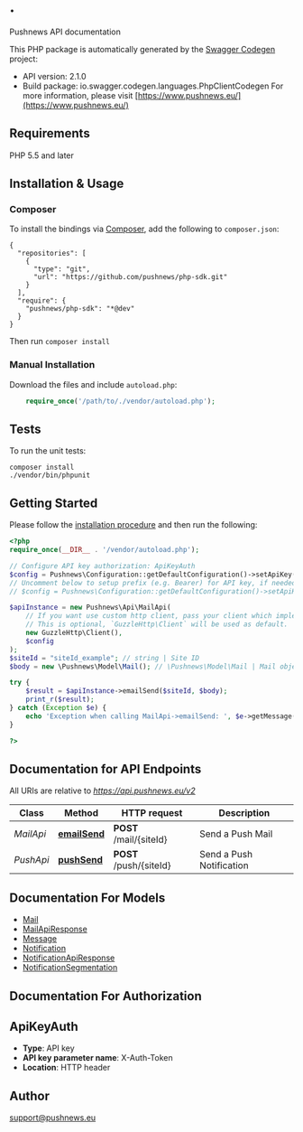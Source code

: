 # .
Pushnews API documentation

This PHP package is automatically generated by the [Swagger Codegen](https://github.com/swagger-api/swagger-codegen) project:

- API version: 2.1.0
- Build package: io.swagger.codegen.languages.PhpClientCodegen
For more information, please visit [https://www.pushnews.eu/](https://www.pushnews.eu/)

## Requirements

PHP 5.5 and later

## Installation & Usage
### Composer

To install the bindings via [Composer](http://getcomposer.org/), add the following to `composer.json`:

```
{
  "repositories": [
    {
      "type": "git",
      "url": "https://github.com/pushnews/php-sdk.git"
    }
  ],
  "require": {
    "pushnews/php-sdk": "*@dev"
  }
}
```

Then run `composer install`

### Manual Installation

Download the files and include `autoload.php`:

```php
    require_once('/path/to/./vendor/autoload.php');
```

## Tests

To run the unit tests:

```
composer install
./vendor/bin/phpunit
```

## Getting Started

Please follow the [installation procedure](#installation--usage) and then run the following:

```php
<?php
require_once(__DIR__ . '/vendor/autoload.php');

// Configure API key authorization: ApiKeyAuth
$config = Pushnews\Configuration::getDefaultConfiguration()->setApiKey('X-Auth-Token', 'YOUR_API_KEY');
// Uncomment below to setup prefix (e.g. Bearer) for API key, if needed
// $config = Pushnews\Configuration::getDefaultConfiguration()->setApiKeyPrefix('X-Auth-Token', 'Bearer');

$apiInstance = new Pushnews\Api\MailApi(
    // If you want use custom http client, pass your client which implements `GuzzleHttp\ClientInterface`.
    // This is optional, `GuzzleHttp\Client` will be used as default.
    new GuzzleHttp\Client(),
    $config
);
$siteId = "siteId_example"; // string | Site ID
$body = new \Pushnews\Model\Mail(); // \Pushnews\Model\Mail | Mail object

try {
    $result = $apiInstance->emailSend($siteId, $body);
    print_r($result);
} catch (Exception $e) {
    echo 'Exception when calling MailApi->emailSend: ', $e->getMessage(), PHP_EOL;
}

?>
```

## Documentation for API Endpoints

All URIs are relative to *https://api.pushnews.eu/v2*

Class | Method | HTTP request | Description
------------ | ------------- | ------------- | -------------
*MailApi* | [**emailSend**](docs/Api/MailApi.md#emailsend) | **POST** /mail/{siteId} | Send a Push Mail
*PushApi* | [**pushSend**](docs/Api/PushApi.md#pushsend) | **POST** /push/{siteId} | Send a Push Notification


## Documentation For Models

 - [Mail](docs/Model/Mail.md)
 - [MailApiResponse](docs/Model/MailApiResponse.md)
 - [Message](docs/Model/Message.md)
 - [Notification](docs/Model/Notification.md)
 - [NotificationApiResponse](docs/Model/NotificationApiResponse.md)
 - [NotificationSegmentation](docs/Model/NotificationSegmentation.md)


## Documentation For Authorization


## ApiKeyAuth

- **Type**: API key
- **API key parameter name**: X-Auth-Token
- **Location**: HTTP header


## Author

support@pushnews.eu


